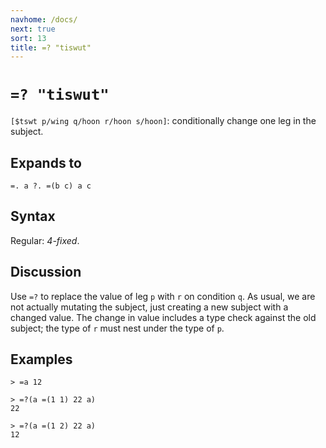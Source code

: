 ```yaml
---
navhome: /docs/
next: true
sort: 13
title: =? "tiswut"
---
```


# `=? "tiswut"`

`[$tswt p/wing q/hoon r/hoon s/hoon]`: conditionally change one leg in the subject.

## Expands to

```
=. a ?. =(b c) a c
```

## Syntax

Regular: *4-fixed*.

## Discussion

Use `=?` to replace the value of leg `p` with `r` on condition `q`. As
usual, we are not actually mutating the subject, just creating
a new subject with a changed value.  The change in value includes a
type check against the old subject; the type of `r` must nest under
the type of `p`.

## Examples

```
> =a 12

> =?(a =(1 1) 22 a)
22

> =?(a =(1 2) 22 a)
12
```
